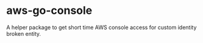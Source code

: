 # aws-go-console
A helper package to get short time AWS console access for custom identity broken entity.
